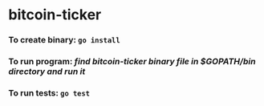 # bitcoin-ticker
### To create binary: `go install`
### To run program: *find **bitcoin-ticker** binary file in $GOPATH/bin directory and run it*
### To run tests: `go test`
